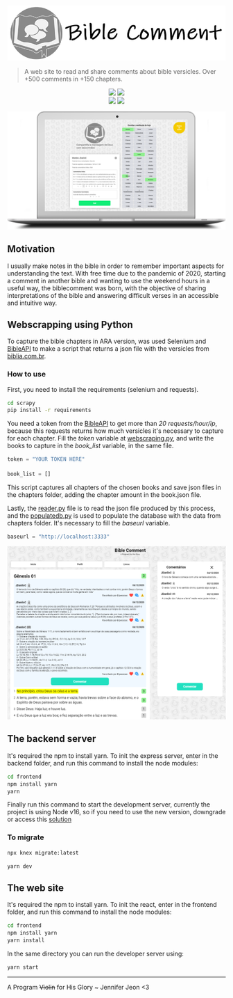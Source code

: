<p align="center">
  <img src=".github/title.png">
</p>

> A web site to read and share comments about bible versicles.
> Over +500 comments in +150 chapters.

<p align = "center">
  <img src="https://img.shields.io/badge/-Python-black?style=flat&logo=python"/>
  <img src="https://img.shields.io/badge/-React-black?style=flat&logo=react"/>
  </br>
  <img src = "https://deepsource.io/gh/JDaniloC/Biblecomment.svg/?label=resolved+issues&token=FYMaOHvBGRHQpqm0Yr6vJvji"/>
  <img src = "https://api.netlify.com/api/v1/badges/39368106-a270-4767-9045-e217a6256136/deploy-status"/>
</p>

<p align="center">
  <img alt="ADM" src=".github/index.png">
</p>

## Motivation

I usually make notes in the bible in order to remember important aspects for understanding the text. With free time due to the pandemic of 2020, starting a comment in another bible and wanting to use the weekend hours in a useful way, the biblecomment was born, with the objective of sharing interpretations of the bible and answering difficult verses in an accessible and intuitive way.

## Webscrapping using Python

To capture the bible chapters in ARA version, was used Selenium and [BibleAPI](https://www.abibliadigital.com.br/) to make a script that returns a json file with the versicles from [biblia.com.br](http://biblia.com.br/).

### How to use

First, you need to install the requirements (selenium and requests).

```bash
cd scrapy
pip install -r requirements
```

You need a token from the [BibleAPI](https://www.abibliadigital.com.br/) to get more than _20 requests/hour/ip_, because this requests returns how much versicles it's necessary to capture for each chapter. Fill the _token_ variable at [webscraping.py](scrapy/webscraping.py), and write the books to capture in the _book_list_ variable, in the same file.

```py
token = "YOUR TOKEN HERE"

book_list = []
```

This script captures all chapters of the chosen books and save json files in the chapters folder, adding the chapter amount in the book.json file.

Lastly, the [reader.py](scrapy/reader.py) file is to read the json file produced by this process, and the [populatedb.py](scrapy/populatedb.py) is used to populate the database with the data from chapters folder. It's necessary to fill the _baseurl_ variable.

```py
baseurl = "http://localhost:3333"
```

![main](.github/main.png)

## The backend server

It's required the npm to install yarn. To init the express server, enter in the backend folder, and run this command to install the node modules:

```bash
cd frontend
npm install yarn
yarn
```

Finally run this command to start the development server, currently the project is using Node v16, so if you need to use the new version, downgrade or access this [solution](https://stackoverflow.com/questions/69692842/error-message-error0308010cdigital-envelope-routinesunsupported)

### To migrate
```bash
npx knex migrate:latest
```

```bash
yarn dev
```

## The web site

It's required the npm to install yarn. To init the react, enter in the frontend folder, and run this command to install the node modules:

```bash
cd frontend
npm install yarn
yarn install
```

In the same directory you can run the developer server using:

```bash
yarn start
```

---

A Program ~~Violin~~ for His Glory ~ Jennifer Jeon <3
